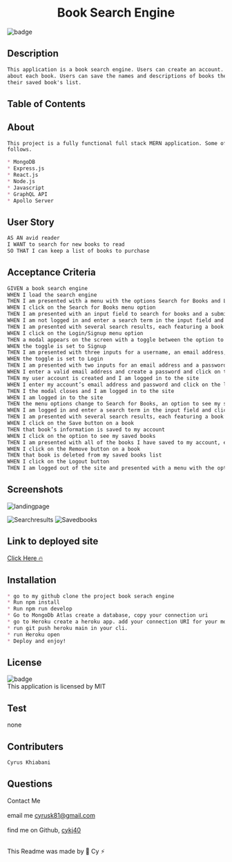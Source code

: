 
  <h1 align="center">Book Search Engine</h1>

  ![badge](https://img.shields.io/badge/license-MIT--brightgreen)<br />

  ## Description
  
  ```md
  This application is a book search engine. Users can create an account. Users can search for books and read descriptions 
  about each book. Users can save the names and descriptions of books they want to read. Users can also remove books from 
  their saved book's list. 
```
  ## Table of Contents
 

  ## About
  ```md
  This project is a fully functional full stack MERN application. Some of the technoligies I used to make this app are as 
  follows.
  
  * MongoDB
  * Express.js
  * React.js
  * Node.js
  * Javascript
  * GraphQL API
  * Apollo Server
  ```

  ## User Story
  ```md
  AS AN avid reader
  I WANT to search for new books to read
  SO THAT I can keep a list of books to purchase
   ```
  ## Acceptance Criteria
  ```md
  GIVEN a book search engine
  WHEN I load the search engine
  THEN I am presented with a menu with the options Search for Books and Login/Signup and an input field to search for books and a submit button
  WHEN I click on the Search for Books menu option
  THEN I am presented with an input field to search for books and a submit button
  WHEN I am not logged in and enter a search term in the input field and click the submit button
  THEN I am presented with several search results, each featuring a book’s title, author, description, image, and a link to that book on the Google Books site
  WHEN I click on the Login/Signup menu option
  THEN a modal appears on the screen with a toggle between the option to log in or sign up
  WHEN the toggle is set to Signup
  THEN I am presented with three inputs for a username, an email address, and a password, and a signup button
  WHEN the toggle is set to Login
  THEN I am presented with two inputs for an email address and a password and login button
  WHEN I enter a valid email address and create a password and click on the signup button
  THEN my user account is created and I am logged in to the site
  WHEN I enter my account’s email address and password and click on the login button
  THEN I the modal closes and I am logged in to the site
  WHEN I am logged in to the site
  THEN the menu options change to Search for Books, an option to see my saved books, and Logout
  WHEN I am logged in and enter a search term in the input field and click the submit button
  THEN I am presented with several search results, each featuring a book’s title, author, description, image, and a link to that book on the Google Books site and a     button to save a book to my account
  WHEN I click on the Save button on a book
  THEN that book’s information is saved to my account
  WHEN I click on the option to see my saved books
  THEN I am presented with all of the books I have saved to my account, each featuring the book’s title, author, description, image, and a link to that book on the       Google Books site and a button to remove a book from my account
  WHEN I click on the Remove button on a book
  THEN that book is deleted from my saved books list
  WHEN I click on the Logout button
  THEN I am logged out of the site and presented with a menu with the options Search for Books and Login/Signup and an input field to search for books and a submit       button  
  ```
  ## Screenshots
  ![landingpage](https://user-images.githubusercontent.com/102045473/204101332-d5640454-0b9d-47c2-8a93-3a2177d83fce.png)

  ![Searchresults](https://user-images.githubusercontent.com/102045473/204101341-2eb5a1f0-9aba-4dd5-8e22-0e8710a1d90f.png)
![Savedbooks](https://user-images.githubusercontent.com/102045473/204101345-214f7b30-5b04-4b00-8cc9-adfdccd43441.png)

## Link to deployed site

<a href="https://book-search-engine-8.herokuapp.com/"> Click Here 🔥</a>

 
  ## Installation
  ```md
  * go to my github clone the project book serach engine
  * Run npm install
  * Run npm run develop
  * Go to MongoDb Atlas create a database, copy your connection uri
  * go to Heroku create a heroku app. add your connection URI for your mongodb to the config vars.
  * run git push heroku main in your cli.
  * run Heroku open
  * Deploy and enjoy!
  ```

  ## License
![badge](https://img.shields.io/badge/license-MIT--brightgreen)
<br />
This application is licensed by MIT

## Test 
none

## Contributers
```md
Cyrus Khiabani
```
## Questions
Contact Me<br />
<br />
 email me cyrusk81@gmail.com<br />
 <br />
 find me on Github,  [cykj40](https://github.com/cykj40)<br />
<br /> 

This Readme was made by 🚀 Cy ⚡


